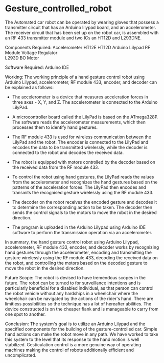 # Gesture_controlled_robot
The Automated car robot can be operated  by wearing gloves that possess a transmitter circuit that has an Arduino lilypad board, and an accelerometer. The receiver circuit that has been set up on the robot car, is assembled with an RF 433 transmitter module and two ICs an HT12D and L293DNE.


Components Required:
Accelerometer
HT12E
HT12D 
Arduino Lilypad
RF Module
Voltage Regulator  
L293D
BO Motor 


Software Required:
Arduino IDE


Working:
The working principle of a hand gesture control robot using Arduino Lilypad, accelerometer, RF module 433, encoder, and decoder can be explained as follows:

* The accelerometer is a device that measures acceleration forces in three axes - X, Y, and Z. The accelerometer is connected to the Arduino LilyPad.

*	A microcontroller board called the LilyPad is based on the ATmega328P. The software reads the accelerometer measurements, which then processes them to identify hand gestures.

*	The RF module 433 is used for wireless communication between the LilyPad and the robot. The encoder is connected to the LilyPad and encodes the data to be transmitted wirelessly, while the decoder is connected to the robot and decodes the received data.

*	The robot is equipped with motors controlled by the decoder based on the received data from the RF module 433.

*	To control the robot using hand gestures, the LilyPad reads the values from the accelerometer and recognizes the hand gestures based on the patterns of the acceleration forces. The LilyPad then encodes and transmits the recognised gesture wirelessly using the RF module 433.

*	The decoder on the robot receives the encoded gesture and decodes it to determine the corresponding action to be taken. The decoder then sends the control signals to the motors to move the robot in the desired direction.

*	The program is uploaded in the Arduino Lilypad using Arduino IDE software to perform the transmission operation via an accelerometer.

In summary, the hand gesture control robot using Arduino Lilypad, accelerometer, RF module 433, encoder, and decoder works by recognizing hand gestures through the accelerometer, encoding and transmitting the gesture wirelessly using the RF module 433, decoding the received data on the robot, and controlling the motors based on the decoded gesture to move the robot in the desired direction.


Future Scope:
The robot is devised to have tremendous scopes in the future. The robot can be turned to for surveillance intentions and is particularly beneficial for a disabled individual, as that person can control the robot vehicle without any hardships in a wheelchair where the wheelchair can be navigated by the actions of the rider's hand. There are limitless possibilities so the technique has a lot of hereafter abilities. The device constructed is on the cheaper flank and is manageable to carry from one spot to another.


Conclusion:
The system's goal is to utilize an Arduino Lilypad and the specified components for the building of the gesture-controlled car. Simple hand actions can make the robot move in any path. We have worked to take this system to the level that its response to the hand motion is well stabilized. Gesticulation control is a more genuine way of operating machines making the control of robots additionally efficient and uncomplicated.




